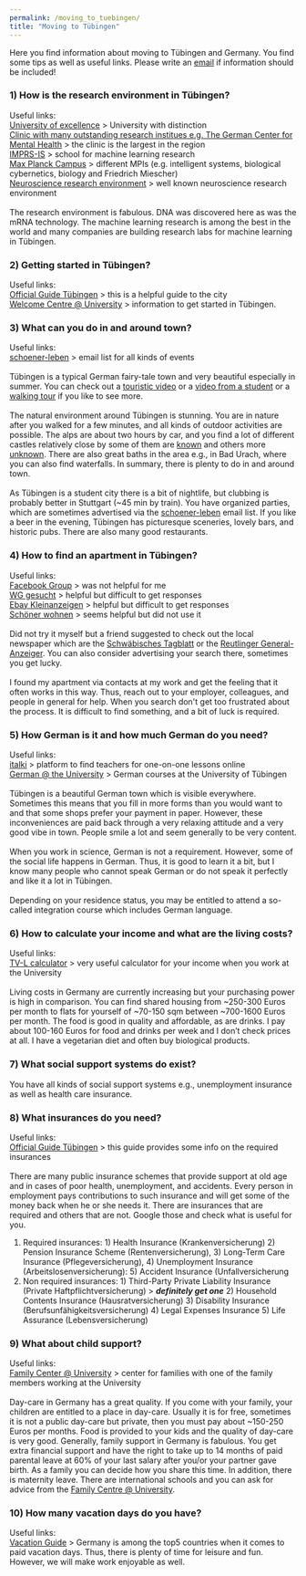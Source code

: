 ```yaml
---
permalink: /moving_to_tuebingen/
title: "Moving to Tübingen"
---
```

Here you find information about moving to Tübingen and Germany. You find some tips as well as useful links. Please write an [email](mailto:dr.thomas.wolfers@gmail.com) if information should be included! 

### 1) How is the research environment in Tübingen?<br>
Useful links:<br>
[University of excellence](http://uni-tuebingen.de) > University with distinction <br>
[Clinic with many outstanding research institues e.g. The German Center for Mental Health](https://de.wikipedia.org/wiki/Universitätsklinikum_Tübingen)  > the clinic is the largest in the region<br>
[IMPRS-IS](https://imprs.is.mpg.de) > school for machine learning research <br>
[Max Planck Campus](https://tuebingen.mpg.de/startseite) > different MPIs (e.g. intelligent systems, biological cybernetics, biology and Friedrich Miescher)<br>
[Neuroscience research environment](https://www.neuroschool-tuebingen.de) > well known neuroscience research environment 
<br>
<br>
The research environment is fabulous. DNA was discovered here as was the mRNA technology. The machine learning research is among the best in the world and many companies are building research labs for machine learning in Tübingen. 

### 2) Getting started in Tübingen? <br>
Useful links: <br>
[Official Guide Tübingen](https://www.tuebingen.de/Dateien/broschuere_willkommen_englisch.pdf) > this is a helpful guide to the city <br>
[Welcome Centre @ University](https://uni-tuebingen.de/en/international/welcome-center/registration/) > information to get started in Tübingen.

### 3) What can you do in and around town? <br>
Useful links: <br>
[schoener-leben](https://lists.schokokeks.org/mailman/listinfo.cgi/schoener-leben) > email list for all kinds of events
<br>
<br>
Tübingen is a typical German fairy-tale town and very beautiful especially in summer. You can check out a [touristic video]( https://www.youtube.com/watch?v=fTZKXl_tUsI&t=10s) or a [video from a student]( https://www.youtube.com/watch?v=28dIzix5sG4) or a [walking tour]( https://www.youtube.com/watch?v=PDBO1AwQDO0&t=344s) if you like to see more.
<br>
<br>
The natural environment around Tübingen is stunning. You are in nature after you walked for a few minutes, and all kinds of outdoor activities are possible. The alps are about two hours by car, and you find a lot of different castles relatively close by some of them are [known](https://de.wikipedia.org/wiki/Schloss_Neuschwanstein) and others more [unknown](https://de.wikipedia.org/wiki/Burg_Hohenzollern). There are also great baths in the area e.g., in Bad Urach, where you can also find waterfalls. In summary, there is plenty to do in and around town.
<br>
<br>
As Tübingen is a student city there is a bit of nightlife, but clubbing is probably better in Stuttgart (~45 min by train). You have organized parties, which are sometimes advertised via the [schoener-leben](https://lists.schokokeks.org/mailman/listinfo.cgi/schoener-leben) email list. If you like a beer in the evening, Tübingen has picturesque sceneries, lovely bars, and historic pubs. There are also many good restaurants.

### 4) How to find an apartment in Tübingen? <br>
Useful links:<br>
[Facebook Group](https://www.facebook.com/groups/Tuebingen.Immo) > was not helpful for me<br>
[WG gesucht](https://www.wg-gesucht.de) > helpful but difficult to get responses<br>
[Ebay Kleinanzeigen](https://www.ebay-kleinanzeigen.de) > helpful but difficult to get responses<br>
[Schöner wohnen](https://lists.schokokeks.org/mailman/listinfo.cgi/schoener-wohnen) > seems helpful but did not use it
<br>
<br>
Did not try it myself but a friend suggested to check out the local newspaper which are the [Schwäbisches Tagblatt](https://www.tagblatt.de) or the [Reutlinger General-Anzeiger](https://www.gea.de). You can also consider advertising your search there, sometimes you get lucky. 
<br>
<br>
I found my apartment via contacts at my work and get the feeling that it often works in this way. Thus, reach out to your employer, colleagues, and people in general for help. When you search don't get too frustrated about the process. It is difficult to find something, and a bit of luck is required.

### 5) How German is it and how much German do you need?<br>
Useful links:<br>
[italki](https://www.italki.com) > platform to find teachers for one-on-one lessons online <br>
[German @ the University](https://uni-tuebingen.de/en/international/welcome-center/guide-for-international-researchers/german-language-courses/) > German courses at the University of Tübingen
<br>
<br>
Tübingen is a beautiful German town which is visible everywhere. Sometimes this means that you fill in more forms than you would want to and that some shops prefer your payment in paper. However, these inconveniences are paid back through a very relaxing attitude and a very good vibe in town. People smile a lot and seem generally to be very content.
<br>
<br>
When you work in science, German is not a requirement. However, some of the social life happens in German. Thus, it is good to learn it a bit, but I know many people who cannot speak German or do not speak it perfectly and like it a lot in Tübingen.
<br>
<br>
Depending on your residence status, you may be entitled to attend a so-called integration course which includes German language.

### 6) How to calculate your income and what are the living costs? <br>
Useful links:<br>
[TV-L calculator](https://www.oeffentlichen-dienst.de/rechner/339-2022/3846-tv-l-2022.html) > very useful calculator for your income when you work at the University
<br>
<br>
Living costs in Germany are currently increasing but your purchasing power is high in comparison. You can find shared housing from ~250-300 Euros per month to flats for yourself of ~70-150 sqm between ~700-1600 Euros per month. The food is good in quality and affordable, as are drinks. I pay about 100-160 Euros for food and drinks per week and I don’t check prices at all. I have a vegetarian diet and often buy biological products.

### 7) What social support systems do exist?<br>

You have all kinds of social support systems e.g., unemployment insurance as well as health care insurance. 

### 8) What insurances do you need? <br>
Useful links:<br>
[Official Guide Tübingen](https://www.tuebingen.de/Dateien/broschuere_willkommen_englisch.pdf) > this guide provides some info on the required insurances
<br>
<br>
There are many public insurance schemes that provide support at old age and in cases of poor health, unemployment, and accidents. Every person in employment pays contributions to such insurance and will get some of the money back when he or she needs it. There are insurances that are required and others that are not. Google those and check what is useful for you.
1)	Required insurances: 1) Health Insurance (Krankenversicherung) 2) Pension Insurance Scheme (Rentenversicherung), 3) Long-Term Care Insurance (Pflegeversicherung), 4) Unemployment Insurance (Arbeitslosenversicherung): 5) Accident Insurance (Unfallversicherung 
2)	Non required insurances: 1) Third-Party Private Liability Insurance (Private Haftpflichtversicherung) > ***definitely get one*** 2) Household Contents Insurance (Hausratversicherung) 3) Disability Insurance (Berufsunfähigkeitsversicherung) 4) Legal Expenses Insurance  5) Life Assurance (Lebensversicherung)

### 9) What about child support?<br>
Useful links:<br>
[Family Center @ University](https://uni-tuebingen.de/en/international/welcome-center/guide-for-international-researchers/family-and-children/) > center for families with one of the family members working at the University
<br>
<br>
Day-care in Germany has a great quality. If you come with your family, your children are entitled to a place in day-care. Usually it is for free, sometimes it is not a public day-care but private, then you must pay about ~150-250 Euros per months. Food is provided to your kids and the quality of day-care is very good. Generally, family support in Germany is fabulous. You get extra financial support and have the right to take up to 14 months of paid parental leave at 60% of your last salary after you/or your partner gave birth. As a family you can decide how you share this time. In addition, there is maternity leave. There are international schools and you can ask for advice from the [Family Centre @ University](https://uni-tuebingen.de/en/international/welcome-center/guide-for-international-researchers/family-and-children/).

### 10) How many vacation days do you have?<br>
Useful links:<br>
[Vacation Guide](https://www.simplegermany.com/vacation-days-in-germany/) > Germany is among the top5 countries when it comes to paid vacation days. Thus, there is plenty of time for leisure and fun. However, we will make work enjoyable as well. 

